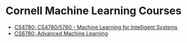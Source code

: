# Cornell Machine Learning Courses

- [CS4780: CS4780/5780 - Machine Learning for Intelligent Systems](./cs4780)
- [CS6780: Advanced Machine Learning](./cs6780)